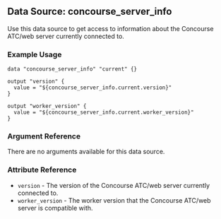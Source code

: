 ## Data Source: concourse_server_info

Use this data source to get access to information about the Concourse ATC/web
server currently connected to.

### Example Usage

```hcl
data "concourse_server_info" "current" {}

output "version" {
  value = "${concourse_server_info.current.version}"
}

output "worker_version" {
  value = "${concourse_server_info.current.worker_version}"
}
```

### Argument Reference

There are no arguments available for this data source.

### Attribute Reference

* `version` - The version of the Concourse ATC/web server currently connected to.
* `worker_version` - The worker version that the Concourse ATC/web server is compatible with.
